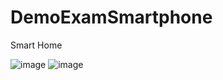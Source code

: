 # DemoExamSmartphone
Smart Home

![image](https://user-images.githubusercontent.com/94042423/183041742-a24a1663-905b-4550-8635-d552a2a3c251.png)
![image](https://user-images.githubusercontent.com/94042423/183042010-cecb0314-6e1c-492e-aad7-b59de91297c6.png)

